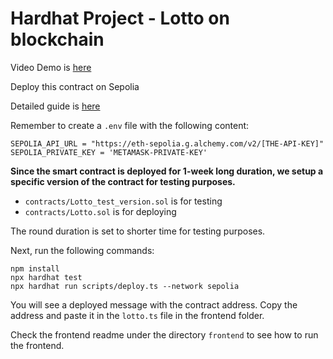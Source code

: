 # Hardhat Project - Lotto on blockchain
Video Demo is [here](https://www.youtube.com/watch?v=v4_Wv-4c9Hg)

Deploy this contract on Sepolia

Detailed guide is [here](https://docs.alchemy.com/docs/how-to-deploy-a-smart-contract-to-the-sepolia-testnet#:~:text=To%20deploy%20a%20smart%20contract%20on%20Sepolia%20Testnet%2C%20there%20are,Solidity%2C%20Hardhat%2C%20and%20Alchemy)

Remember to create a `.env` file with the following content:
```shell
SEPOLIA_API_URL = "https://eth-sepolia.g.alchemy.com/v2/[THE-API-KEY]"
SEPOLIA_PRIVATE_KEY = 'METAMASK-PRIVATE-KEY'
```

**Since the smart contract is deployed for 1-week long duration, we setup a specific version of the contract for testing purposes.**
- `contracts/Lotto_test_version.sol` is for testing
- `contracts/Lotto.sol` is for deploying

The round duration is set to shorter time for testing purposes.

Next, run the following commands:
```shell
npm install
npx hardhat test 
npx hardhat run scripts/deploy.ts --network sepolia
```
You will see a deployed message with the contract address. Copy the address and paste it in the `lotto.ts` file in the frontend folder.

Check the frontend readme under the directory `frontend` to see how to run the frontend.

